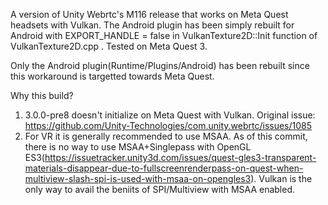A version of Unity Webrtc's M116 release that works on Meta Quest headsets with Vulkan. The Android plugin has been simply rebuilt for Android with EXPORT_HANDLE = false in VulkanTexture2D::Init function of VulkanTexture2D.cpp . Tested on Meta Quest 3.

Only the Android plugin(Runtime/Plugins/Android) has been rebuilt since this workaround is targetted towards Meta Quest.

Why this build? <br/>
1. 3.0.0-pre8 doesn't initialize on Meta Quest with Vulkan. Original issue: https://github.com/Unity-Technologies/com.unity.webrtc/issues/1085
2. For VR it is generally recommended to use MSAA. As of this commit, there is no way to use MSAA+Singlepass with OpenGL ES3(https://issuetracker.unity3d.com/issues/quest-gles3-transparent-materials-disappear-due-to-fullscreenrenderpass-on-quest-when-multiview-slash-spi-is-used-with-msaa-on-opengles3). Vulkan is the only way to avail the beniits of SPI/Multiview with MSAA enabled.

